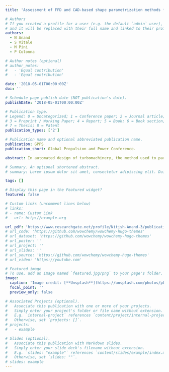 ```yaml
---
title: 'Assessment of FFD and CAD-based shape parametrization methods for adjoint-based turbomachinery shape optimization.'

# Authors
# If you created a profile for a user (e.g. the default `admin` user), write the username (folder name) here
# and it will be replaced with their full name and linked to their profile.
authors:
  - N Anand
  - S Vitale
  - M Pini
  - P Colonna

# Author notes (optional)
# author_notes:
#   - 'Equal contribution'
#   - 'Equal contribution'

date: '2018-05-01T00:00:00Z'
doi: ''

# Schedule page publish date (NOT publication's date).
publishDate: '2018-05-01T00:00:00Z'

# Publication type.
# Legend: 0 = Uncategorized; 1 = Conference paper; 2 = Journal article;
# 3 = Preprint / Working Paper; 4 = Report; 5 = Book; 6 = Book section;
# 7 = Thesis; 8 = Patent
publication_types: ['2']

# Publication name and optional abbreviated publication name.
publication: GPPS
publication_short: Global Propulsion and Power Conference.

abstract: In automated design of turbomachinery, the method used to parametrize the blade shapes is key to ensure robustness and design flexibility of the entire optimization process. Typically, the two adopted methods are free-form deformation and computer-aided design based parametrization. The former allows for a large design flexibility, but it entails challenges to satisfy prescribed geometrical constraints. By contrast, the latter ensures a better control of the blade shape, but at the cost of narrowing down the design space. In this study, we aim at providing a unified methodology for a systematic assessment of the two methods by resorting to the adjoint method. A first comparison is conducted by carrying out shape optimization on a two-dimensional axial turbine cascade. The results indicate that, though the fluid-dynamic performance of the two optimal blade configurations are similar, the shapes are comparatively different, meaning that the optimization problem has multiple optima and that the type of parametrization is influencing the solution of the optimization problem.

# Summary. An optional shortened abstract.
# summary: Lorem ipsum dolor sit amet, consectetur adipiscing elit. Duis posuere tellus ac convallis placerat. Proin tincidunt magna sed ex sollicitudin condimentum.

tags: []

# Display this page in the Featured widget?
featured: false

# Custom links (uncomment lines below)
# links:
# - name: Custom Link
#   url: http://example.org

url_pdf: 'https://www.researchgate.net/profile/Nitish-Anand-3/publication/325070829_Assessment_of_FFD_and_CAD-based_shape_parametrization_methods_for_adjoint-based_turbomachinery_shape_optimization/links/5b3cb759aca27207850b07e8/Assessment-of-FFD-and-CAD-based-shape-parametrization-methods-for-adjoint-based-turbomachinery-shape-optimization.pdf'
# url_code: 'https://github.com/wowchemy/wowchemy-hugo-themes'
# url_dataset: 'https://github.com/wowchemy/wowchemy-hugo-themes'
# url_poster: ''
# url_project: ''
# url_slides: ''
# url_source: 'https://github.com/wowchemy/wowchemy-hugo-themes'
# url_video: 'https://youtube.com'

# Featured image
# To use, add an image named `featured.jpg/png` to your page's folder.
image:
  caption: 'Image credit: [**Unsplash**](https://unsplash.com/photos/pLCdAaMFLTE)'
  focal_point: ''
  preview_only: false

# Associated Projects (optional).
#   Associate this publication with one or more of your projects.
#   Simply enter your project's folder or file name without extension.
#   E.g. `internal-project` references `content/project/internal-project/index.md`.
#   Otherwise, set `projects: []`.
# projects:
#   - example

# Slides (optional).
#   Associate this publication with Markdown slides.
#   Simply enter your slide deck's filename without extension.
#   E.g. `slides: "example"` references `content/slides/example/index.md`.
#   Otherwise, set `slides: ""`.
# slides: example
---
```


<!-- {{% callout note %}}
Click the _Cite_ button above to demo the feature to enable visitors to import publication metadata into their reference management software.
{{% /callout %}}

{{% callout note %}}
Create your slides in Markdown - click the _Slides_ button to check out the example.
{{% /callout %}}

Supplementary notes can be added here, including [code, math, and images](https://wowchemy.com/docs/writing-markdown-latex/). -->

